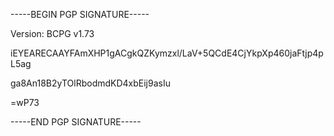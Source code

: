-----BEGIN PGP SIGNATURE-----

Version: BCPG v1.73



iEYEARECAAYFAmXHP1gACgkQZKymzxl/LaV+5QCdE4CjYkpXp460jaFtjp4pL5ag

ga8An18B2yTOlRbodmdKD4xbEij9asIu

=wP73

-----END PGP SIGNATURE-----
